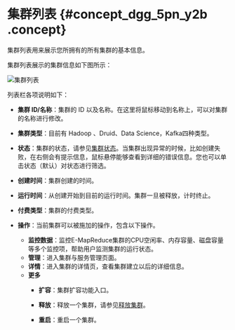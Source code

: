 # 集群列表 {#concept_dgg_5pn_y2b .concept}

集群列表用来展示您所拥有的所有集群的基本信息。

集群列表展示的集群信息如下图所示：

![集群列表](http://static-aliyun-doc.oss-cn-hangzhou.aliyuncs.com/assets/img/17856/154770897414277_zh-CN.png)

列表栏各项说明如下：

-   **集群 ID/名称**：集群的 ID 以及名称。在这里将鼠标移动到名称上，可以对集群的名称进行修改。

-   **集群类型**：目前有 Hadoop 、Druid、Data Science，Kafka四种类型。

-   **状态**：集群的状态，请参见[集群状态](../../../../../intl.zh-CN/常见问题/附录/状态表.md#)。当集群出现异常的时候，比如创建失败，在右侧会有提示信息，鼠标悬停能够查看到详细的错误信息。您也可以单击状态（默认）对状态进行筛选。

-   **创建时间**：集群创建的时间。
-   **运行时间**：从创建开始到目前的运行时间。集群一旦被释放，计时终止。

-   **付费类型**：集群的付费类型。

-   **操作**：当前集群可以被施加的操作，包含以下操作。

    -   **监控数据**：监控E-MapReduce集群的CPU空闲率、内存容量、磁盘容量等多个监控项，帮助用户监测集群的运行状态。
    -   **管理**：进入集群与服务管理页面。
    -   **详情**：进入集群的详情页，查看集群建立以后的详细信息。
    -   **更多**
        -   **扩容**：集群扩容功能入口。

        -   **释放**：释放一个集群，请参见[释放集群](intl.zh-CN/用户指南/集群/释放集群.md#)。

        -   **重启**：重启一个集群。


